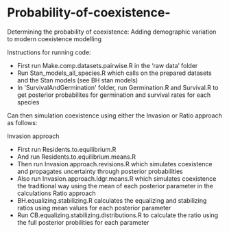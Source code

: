 # Probability-of-coexistence-
Determining the probability of coexistence: Adding demographic variation to modern coexistence modelling

Instructions for running code:
- First run Make.comp.datasets.pairwise.R in the ‘raw data’ folder 
- Run Stan_models_all_species.R which calls on the prepared datasets and the Stan models (see BH stan models)
- In 'SurvivalAndGermination' folder, run Germination.R and Survival.R to get posterior probabilites for germination and survival rates for each species 

Can then simulation coexistence using either the Invasion or Ratio approach as follows:

Invasion approach 
- First run Residents.to.equilibrium.R 
- And run Residents.to.equilibrium.means.R
- Then run Invasion.approach.revisions.R which simulates coexistence and propagates uncertainty through posterior probabilities 
- Also run Invasion.approach.ldgr.means.R which simulates coexistence the traditional way using the mean of each posterior parameter in the calculations 
Ratio approach
- BH.equalizing.stabilizing.R calculates the equalizing and stabilizing ratios using mean values for each posterior parameter 
- Run CB.equalizing.stabilizing.distributions.R to calculate the ratio using the full posterior probilities for each parameter 